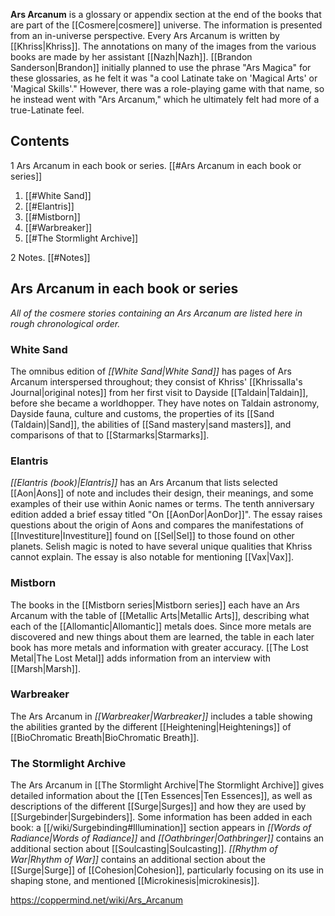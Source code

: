 **Ars Arcanum** is a glossary or appendix section at the end of the books that are part of the [[Cosmere\|cosmere]] universe. The information is presented from an in-universe perspective.
Every Ars Arcanum is written by [[Khriss\|Khriss]]. The annotations on many of the images from the various books are made by her assistant [[Nazh\|Nazh]].
[[Brandon Sanderson\|Brandon]] initially planned to use the phrase "Ars Magica" for these glossaries, as he felt it was "a cool Latinate take on 'Magical Arts' or 'Magical Skills'." However, there was a role-playing game with that name, so he instead went with "Ars Arcanum," which he ultimately felt had more of a true-Latinate feel.

## Contents

1 Ars Arcanum in each book or series. [[#Ars Arcanum in each book or series]] 

1. [[#White Sand]] 
1. [[#Elantris]] 
1. [[#Mistborn]] 
1. [[#Warbreaker]] 
1. [[#The Stormlight Archive]] 


2 Notes. [[#Notes]] 


## Ars Arcanum in each book or series
*All of the cosmere stories containing an Ars Arcanum are listed here in rough chronological order.*

### White Sand
The omnibus edition of *[[White Sand\|White Sand]]* has pages of Ars Arcanum interspersed throughout; they consist of Khriss' [[Khrissalla's Journal\|original notes]] from her first visit to Dayside [[Taldain\|Taldain]], before she became a worldhopper. They have notes on Taldain astronomy, Dayside fauna, culture and customs, the properties of its [[Sand (Taldain)\|Sand]], the abilities of [[Sand mastery\|sand masters]], and comparisons of that to [[Starmarks\|Starmarks]].

### Elantris
*[[Elantris (book)\|Elantris]]* has an Ars Arcanum that lists selected [[Aon\|Aons]] of note and includes their design, their meanings, and some examples of their use within Aonic names or terms. The tenth anniversary edition added a brief essay titled "On [[AonDor\|AonDor]]". The essay raises questions about the origin of Aons and compares the manifestations of [[Investiture\|Investiture]] found on [[Sel\|Sel]] to those found on other planets. Selish magic is noted to have several unique qualities that Khriss cannot explain. The essay is also notable for mentioning [[Vax\|Vax]].

### Mistborn
The books in the [[Mistborn series\|Mistborn series]] each have an Ars Arcanum with the table of [[Metallic Arts\|Metallic Arts]], describing what each of the [[Allomantic\|Allomantic]] metals does. Since more metals are discovered and new things about them are learned, the table in each later book has more metals and information with greater accuracy. [[The Lost Metal\|The Lost Metal]] adds information from an interview with [[Marsh\|Marsh]].

### Warbreaker
The Ars Arcanum in *[[Warbreaker\|Warbreaker]]* includes a table showing the abilities granted by the different [[Heightening\|Heightenings]] of [[BioChromatic Breath\|BioChromatic Breath]].

### The Stormlight Archive
The Ars Arcanum in [[The Stormlight Archive\|The Stormlight Archive]] gives detailed information about the [[Ten Essences\|Ten Essences]], as well as descriptions of the different [[Surge\|Surges]] and how they are used by [[Surgebinder\|Surgebinders]]. Some information has been added in each book: a [[/wiki/Surgebinding#Illumination]] section appears in *[[Words of Radiance\|Words of Radiance]]* and *[[Oathbringer\|Oathbringer]]* contains an additional section about [[Soulcasting\|Soulcasting]]. *[[Rhythm of War\|Rhythm of War]]* contains an additional section about the [[Surge\|Surge]] of [[Cohesion\|Cohesion]], particularly focusing on its use in shaping stone, and mentioned [[Microkinesis\|microkinesis]].



https://coppermind.net/wiki/Ars_Arcanum